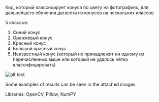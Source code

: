 Код, который классицирует конуса по цвету на фотографиях, для дальнейшего обучения датасета из конусов на нескольких классов

5 классов:
1) Синий конус
2) Оранжевый конус
3) Красный конус
4) Большой красный конус
5) Неизвестный конус (который не принадлежит ни одному из перечисленных выше или который не удалось чётко классифицировать)

![alt text](https://prnt.sc/mq_5Y2tHTKVs)

Some examples of results can be seen in the attached images.

Libraries: OpenCV, Pillow, NumPY
